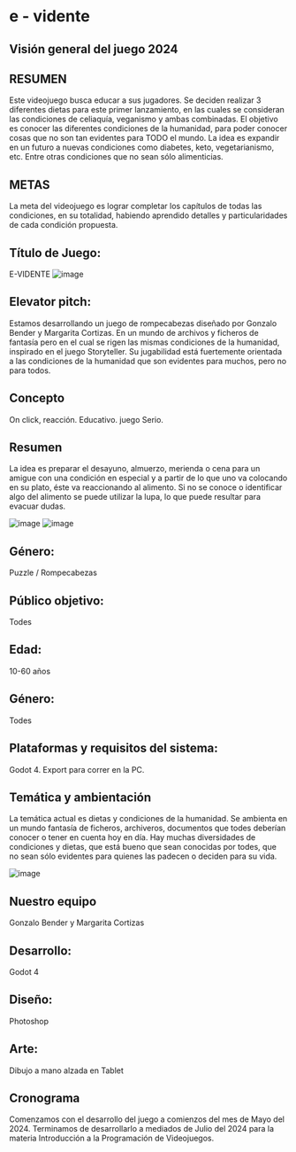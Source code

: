 # e - vidente 

## Visión general del juego 2024
## RESUMEN

Este videojuego busca educar a sus jugadores. Se deciden realizar 3 diferentes dietas para este primer lanzamiento, en las cuales se consideran las condiciones de celiaquía, veganismo y ambas combinadas. El objetivo es conocer las diferentes condiciones de la humanidad, para poder conocer cosas que no son tan evidentes para TODO el mundo. 
La idea es expandir en un futuro a nuevas condiciones como diabetes, keto, vegetarianismo, etc. Entre otras condiciones que no sean sólo alimenticias. 

## METAS
La meta del videojuego es lograr completar los capítulos de todas las condiciones, en su totalidad, habiendo aprendido detalles y particularidades de cada condición propuesta.

## Título de Juego: 
E-VIDENTE
![image](https://github.com/margocortizas/e-vidente/assets/94412235/0e8d528c-e59c-488b-81a9-13a5eab4b9b9)


## Elevator pitch:
Estamos desarrollando un juego de rompecabezas diseñado por Gonzalo Bender y Margarita Cortizas. En un mundo de archivos y ficheros de fantasía pero en el cual se rigen las mismas condiciones de la humanidad, inspirado en el juego Storyteller. Su jugabilidad está fuertemente orientada a las condiciones de la humanidad que son evidentes para muchos, pero no para todos. 

## Concepto
On click, reacción. Educativo. juego Serio.

## Resumen
La idea es preparar el desayuno, almuerzo, merienda o cena para un amigue con una condición en especial y a partir de lo que uno va colocando en su plato, éste va reaccionando al alimento. Si no se conoce o identificar algo del alimento se puede utilizar la lupa, lo que puede resultar para evacuar dudas. 

![image](https://github.com/margocortizas/e-vidente/assets/94412235/c952fc98-7e8b-46c0-a0ae-293e98d95b5c)
![image](https://github.com/margocortizas/e-vidente/assets/94412235/3220ecf0-770f-4afa-8737-5ac95dad4824)


## Género: 
Puzzle / Rompecabezas

## Público objetivo:
Todes

## Edad: 
10-60 años

## Género:
Todes

## Plataformas y requisitos del sistema:  
Godot 4. Export para correr en la PC.

## Temática y ambientación
La temática actual es dietas y condiciones de la humanidad. Se ambienta en un mundo fantasía de ficheros, archiveros, documentos que todes deberían conocer o tener en cuenta hoy en día. Hay muchas diversidades de condiciones y dietas, que está bueno que sean conocidas por todes, que no sean sólo evidentes para quienes las padecen o deciden para su vida. 

![image](https://github.com/margocortizas/e-vidente/assets/94412235/8155509b-771f-42ba-8eeb-ec4f31574df3)


## Nuestro equipo
Gonzalo Bender y Margarita Cortizas

## Desarrollo:
Godot 4 

## Diseño: 
Photoshop

## Arte: 
Dibujo a mano alzada en Tablet

## Cronograma
Comenzamos con el desarrollo del juego a comienzos del mes de Mayo del 2024. 
Terminamos de desarrollarlo a mediados de Julio del 2024 para la materia Introducción a la Programación de Videojuegos.
